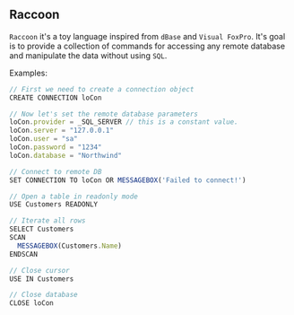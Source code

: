 ## Raccoon

`Raccoon` it's a toy language inspired from `dBase` and `Visual FoxPro`. It's goal is to provide a collection of commands for accessing any remote database and manipulate the data without using `SQL`.

Examples:

```Javascript
// First we need to create a connection object
CREATE CONNECTION loCon

// Now let's set the remote database parameters
loCon.provider = _SQL_SERVER // this is a constant value.
loCon.server = "127.0.0.1"
loCon.user = "sa"
loCon.password = "1234"
loCon.database = "Northwind"

// Connect to remote DB
SET CONNECTION TO loCon OR MESSAGEBOX('Failed to connect!')

// Open a table in readonly mode
USE Customers READONLY

// Iterate all rows
SELECT Customers
SCAN
  MESSAGEBOX(Customers.Name)
ENDSCAN

// Close cursor
USE IN Customers

// Close database
CLOSE loCon

```